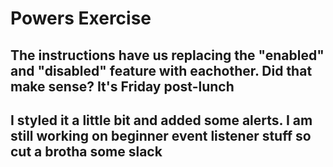 # Powers Exercise
## The instructions have us replacing the "enabled" and "disabled" feature with eachother. Did that make sense? It's Friday post-lunch
## I styled it a little bit and added some alerts. I am still working on beginner event listener stuff so cut a brotha some slack
